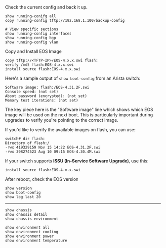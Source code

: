 Check the current config and back it up.

```
show running-conifg all
copy running-config tftp://192.168.1.100/backup-config

# View specific sections
show running-config interfaces
show running-config bgp
show running-config vlan
```

Copy and Install EOS Image
```
copy tftp://<TFTP-IP>/EOS-4.x.x.swi flash:
verify /md5 flash:EOS-4.x.x.swi
install source flash:EOS-4.x.x.swi
```

Here's a sample output of `show boot-config` from an Arista switch:
```
Software image: flash:/EOS-4.31.2F.swi 
Console speed: (not set) 
Aboot password (encrypted): (not set) 
Memory test iterations: (not set)
```
The key piece here is the "Software image" line which shows which EOS image will be used on the next boot. This is particularly important during upgrades to verify you're pointing to the correct image.

If you'd like to verify the available images on flash, you can use:
```
switch# dir flash: 
Directory of flash:/ 
-rwx 419329159 Nov 15 14:22 EOS-4.31.2F.swi 
-rwx 398274523 Aug 10 09:15 EOS-4.30.4M.swi
```

If your switch supports **ISSU (In-Service Software Upgrade)**, use this:
```
install source flash:EOS-4.x.x.swi
```

After reboot, check the EOS version
```
show version
show boot-config
show log last 20
```

-------
```
show chassis 
show chassis detail 
show chassis environment

show environment all
show environment cooling
show environment power
show environment temperature
```


